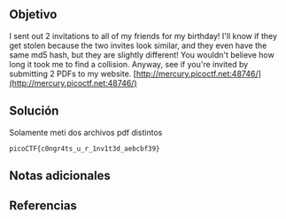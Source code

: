 ## Objetivo
I sent out 2 invitations to all of my friends for my birthday! I'll know if they get stolen because the two invites look similar, and they even have the same md5 hash, but they are slightly different! You wouldn't believe how long it took me to find a collision. Anyway, see if you're invited by submitting 2 PDFs to my website. [http://mercury.picoctf.net:48746/](http://mercury.picoctf.net:48746/)
## Solución
Solamente meti dos archivos pdf distintos
```
picoCTF{c0ngr4ts_u_r_1nv1t3d_aebcbf39}

```
## Notas adicionales

## Referencias